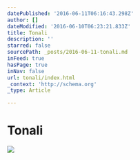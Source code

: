 ```yaml
---
datePublished: '2016-06-11T06:16:43.298Z'
author: []
dateModified: '2016-06-10T06:23:21.833Z'
title: Tonali
description: ''
starred: false
sourcePath: _posts/2016-06-11-tonali.md
inFeed: true
hasPage: true
inNav: false
url: tonali/index.html
_context: 'http://schema.org'
_type: Article

---
```

# Tonali
![](https://the-grid-user-content.s3-us-west-2.amazonaws.com/f56b00a8-23fc-4814-b9a4-10767dbd2c51.jpg)